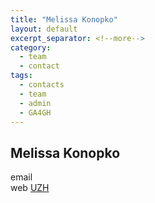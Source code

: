 ```yaml
---
title: "Melissa Konopko"
layout: default
excerpt_separator: <!--more-->
category:
  - team
  - contact
tags:
  - contacts
  - team
  - admin
  - GA4GH
---
```


<!--
<img style="float: right; width: 100px;" src="{{ 'assets/img/team/mkonopko.jpg'  | relative_url}}" />
-->

## Melissa Konopko 

<!--more-->

email []()  
web [UZH]()  
